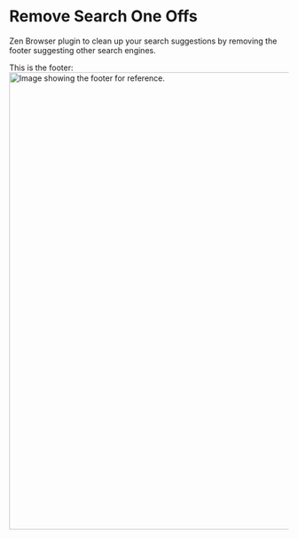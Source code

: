 # Remove Search One Offs

Zen Browser plugin to clean up your search suggestions by removing the footer suggesting other search engines.

This is the footer:
<br>
<img width="824" alt="Image showing the footer for reference." src="https://github.com/user-attachments/assets/862de83b-7043-4670-a097-4a367d72f60a">
